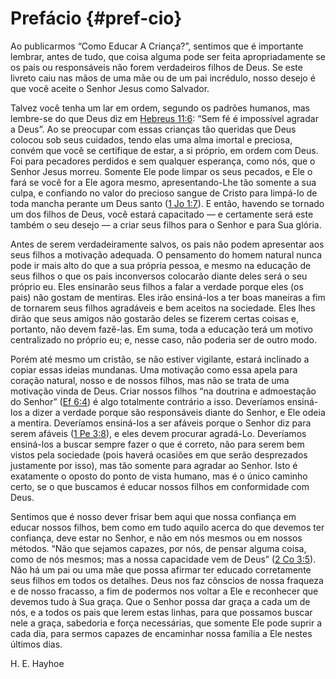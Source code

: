 # Prefácio {#pref-cio}

Ao publicarmos “Como Educar A Criança?”, sentimos que é importante lembrar, antes de tudo, que coisa alguma pode ser feita apropriadamente se os pais ou responsáveis não forem verdadeiros filhos de Deus. Se este livreto caiu nas mãos de uma mãe ou de um pai incrédulo, nosso desejo é que você aceite o Senhor Jesus como Salvador.

Talvez você tenha um lar em ordem, segundo os padrões humanos, mas lembre-se do que Deus diz em [Hebreus 11:6](http://bibliaonline.com.br/acf/hb/11/6): “Sem fé é impossível agradar a Deus”. Ao se preocupar com essas crianças tão queridas que Deus colocou sob seus cuidados, tendo elas uma alma imortal e preciosa, convém que você se certifique de estar, a si próprio, em ordem com Deus. Foi para pecadores perdidos e sem qualquer esperança, como nós, que o Senhor Jesus morreu. Somente Ele pode limpar os seus pecados, e Ele o fará se você for a Ele agora mesmo, apresentando-Lhe tão somente a sua culpa, e confiando no valor do precioso sangue de Cristo para limpá-lo de toda mancha perante um Deus santo ([1 Jo 1:7](http://bibliaonline.com.br/acf/1jo/1/7)). E então, havendo se tornado um dos filhos de Deus, você estará capacitado — e certamente será este também o seu desejo — a criar seus filhos para o Senhor e para Sua glória.

Antes de serem verdadeiramente salvos, os pais não podem apresentar aos seus filhos a motivação adequada. O pensamento do homem natural nunca pode ir mais alto do que a sua própria pessoa, e mesmo na educação de seus filhos o que os pais inconversos colocarão diante deles será o seu próprio eu. Eles ensinarão seus filhos a falar a verdade porque eles (os pais) não gostam de mentiras. Eles irão ensiná-los a ter boas maneiras a fim de tornarem seus filhos agradáveis e bem aceitos na sociedade. Eles lhes dirão que seus amigos não gostarão deles se fizerem certas coisas e, portanto, não devem fazê-las. Em suma, toda a educação terá um motivo centralizado no próprio eu; e, nesse caso, não poderia ser de outro modo.

Porém até mesmo um cristão, se não estiver vigilante, estará inclinado a copiar essas ideias mundanas. Uma motivação como essa apela para coração natural, nosso e de nossos filhos, mas não se trata de uma motivação vinda de Deus. Criar nossos filhos “na doutrina e admoestação do Senhor” ([Ef 6:4](http://bibliaonline.com.br/acf/ef/6/4)) é algo totalmente contrário a isso. Deveríamos ensiná-los a dizer a verdade porque são responsáveis diante do Senhor, e Ele odeia a mentira. Deveríamos ensiná-los a ser afáveis porque o Senhor diz para serem afáveis ([1 Pe 3:8](http://bibliaonline.com.br/acf/1pe/3/8)), e eles devem procurar agradá-Lo. Deveríamos ensiná-los a buscar sempre fazer o que é correto, não para serem bem vistos pela sociedade (pois haverá ocasiões em que serão desprezados justamente por isso), mas tão somente para agradar ao Senhor. Isto é exatamente o oposto do ponto de vista humano, mas é o único caminho certo, se o que buscamos é educar nossos filhos em conformidade com Deus.

Sentimos que é nosso dever frisar bem aqui que nossa confiança em educar nossos filhos, bem como em tudo aquilo acerca do que devemos ter confiança, deve estar no Senhor, e não em nós mesmos ou em nossos métodos. “Não que sejamos capazes, por nós, de pensar alguma coisa, como de nós mesmos; mas a nossa capacidade vem de Deus” ([2 Co 3:5](http://bibliaonline.com.br/acf/2co/3/5)). Não há um pai ou uma mãe que possa afirmar ter educado corretamente seus filhos em todos os detalhes. Deus nos faz cônscios de nossa fraqueza e de nosso fracasso, a fim de podermos nos voltar a Ele e reconhecer que devemos tudo à Sua graça. Que o Senhor possa dar graça a cada um de nós, e a todos os pais que lerem estas linhas, para que possamos buscar nele a graça, sabedoria e força necessárias, que somente Ele pode suprir a cada dia, para sermos capazes de encaminhar nossa família a Ele nestes últimos dias.

H. E. Hayhoe